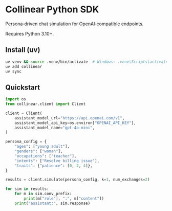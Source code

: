 # Collinear Python SDK

Persona‑driven chat simulation for OpenAI‑compatible endpoints.

Requires Python 3.10+.

## Install (uv)

```bash
uv venv && source .venv/bin/activate  # Windows: .venv\Scripts\activate
uv add collinear
uv sync
```

## Quickstart

```python
import os
from collinear.client import Client

client = Client(
    assistant_model_url="https://api.openai.com/v1",
    assistant_model_api_key=os.environ["OPENAI_API_KEY"],
    assistant_model_name="gpt-4o-mini",
)

persona_config = {
    "ages": ["young adult"],
    "genders": ["woman"],
    "occupations": ["teacher"],
    "intents": ["Resolve billing issue"],
    "traits": {"patience": [0, 2, 4]},
}

results = client.simulate(persona_config, k=1, num_exchanges=2)

for sim in results:
    for m in sim.conv_prefix:
        print(m["role"], ":", m["content"])
    print("assistant:", sim.response)
```
